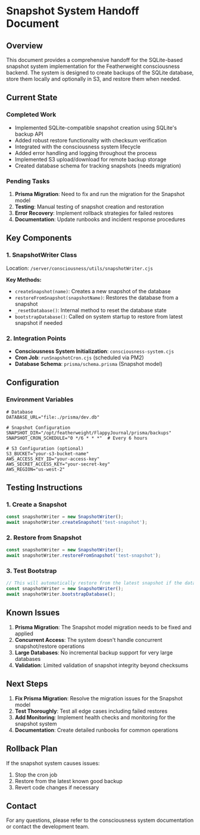 # Snapshot System Handoff Document

## Overview
This document provides a comprehensive handoff for the SQLite-based snapshot system implementation for the Featherweight consciousness backend. The system is designed to create backups of the SQLite database, store them locally and optionally in S3, and restore them when needed.

## Current State

### Completed Work
- Implemented SQLite-compatible snapshot creation using SQLite's backup API
- Added robust restore functionality with checksum verification
- Integrated with the consciousness system lifecycle
- Added error handling and logging throughout the process
- Implemented S3 upload/download for remote backup storage
- Created database schema for tracking snapshots (needs migration)

### Pending Tasks
1. **Prisma Migration**: Need to fix and run the migration for the Snapshot model
2. **Testing**: Manual testing of snapshot creation and restoration
3. **Error Recovery**: Implement rollback strategies for failed restores
4. **Documentation**: Update runbooks and incident response procedures

## Key Components

### 1. SnapshotWriter Class
Location: `/server/consciousness/utils/snapshotWriter.cjs`

**Key Methods:**
- `createSnapshot(name)`: Creates a new snapshot of the database
- `restoreFromSnapshot(snapshotName)`: Restores the database from a snapshot
- `_resetDatabase()`: Internal method to reset the database state
- `bootstrapDatabase()`: Called on system startup to restore from latest snapshot if needed

### 2. Integration Points
- **Consciousness System Initialization**: `consciousness-system.cjs`
- **Cron Job**: `runSnapshotCron.cjs` (scheduled via PM2)
- **Database Schema**: `prisma/schema.prisma` (Snapshot model)

## Configuration

### Environment Variables
```
# Database
DATABASE_URL="file:./prisma/dev.db"

# Snapshot Configuration
SNAPSHOT_DIR="/opt/featherweight/FlappyJournal/prisma/backups"
SNAPSHOT_CRON_SCHEDULE="0 */6 * * *"  # Every 6 hours

# S3 Configuration (optional)
S3_BUCKET="your-s3-bucket-name"
AWS_ACCESS_KEY_ID="your-access-key"
AWS_SECRET_ACCESS_KEY="your-secret-key"
AWS_REGION="us-west-2"
```

## Testing Instructions

### 1. Create a Snapshot
```javascript
const snapshotWriter = new SnapshotWriter();
await snapshotWriter.createSnapshot('test-snapshot');
```

### 2. Restore from Snapshot
```javascript
const snapshotWriter = new SnapshotWriter();
await snapshotWriter.restoreFromSnapshot('test-snapshot');
```

### 3. Test Bootstrap
```javascript
// This will automatically restore from the latest snapshot if the database is empty
const snapshotWriter = new SnapshotWriter();
await snapshotWriter.bootstrapDatabase();
```

## Known Issues
1. **Prisma Migration**: The Snapshot model migration needs to be fixed and applied
2. **Concurrent Access**: The system doesn't handle concurrent snapshot/restore operations
3. **Large Databases**: No incremental backup support for very large databases
4. **Validation**: Limited validation of snapshot integrity beyond checksums

## Next Steps
1. **Fix Prisma Migration**: Resolve the migration issues for the Snapshot model
2. **Test Thoroughly**: Test all edge cases including failed restores
3. **Add Monitoring**: Implement health checks and monitoring for the snapshot system
4. **Documentation**: Create detailed runbooks for common operations

## Rollback Plan
If the snapshot system causes issues:
1. Stop the cron job
2. Restore from the latest known good backup
3. Revert code changes if necessary

## Contact
For any questions, please refer to the consciousness system documentation or contact the development team.
